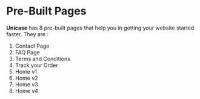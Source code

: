 # Pre-Built Pages

**Unicase** has 8 pre-built pages that help you in getting your website started faster. They are :

1. Contact Page
2. FAQ Page
3. Terms and Conditions
4. Track your Order
5. Home v1
6. Home v2
7. Home v3
8. Home v4






